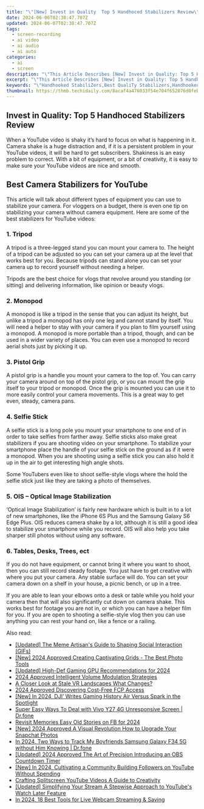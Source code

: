 ```yaml
---
title: "\"[New] Invest in Quality  Top 5 Handhoced Stabilizers Review\""
date: 2024-06-06T02:38:47.707Z
updated: 2024-06-07T02:38:47.707Z
tags: 
  - screen-recording
  - ai video
  - ai audio
  - ai auto
categories: 
  - ai
  - screen
description: "\"This Article Describes [New] Invest in Quality: Top 5 Handhoced Stabilizers Review\""
excerpt: "\"This Article Describes [New] Invest in Quality: Top 5 Handhoced Stabilizers Review\""
keywords: "\"Handhooked StabiliZers,Best QualiTy Stabilizers,Handhooked Stabilizer Guide,Top 5 StabiliZer Reviews,High-Quality Stabilizers,StabiliZers QUALITY Tips,Leading StabiliZers Review\""
thumbnail: https://thmb.techidaily.com/8acaf4a476033f54e704f652076d0feb19e147f8c9f9e89ae440088035de6366.jpg
---
```


## Invest in Quality: Top 5 Handhoced Stabilizers Review

When a YouTube video is shaky it’s hard to focus on what is happening in it. Camera shake is a huge distraction and, if it is a persistent problem in your YouTube videos, it will be hard to get subscribers. Shakiness is an easy problem to correct. With a bit of equipment, or a bit of creativity, it is easy to make sure your YouTube videos are nice and smooth.

## Best Camera Stabilizers for YouTube

This article will talk about different types of equipment you can use to stabilize your camera. For vloggers on a budget, there is even one tip on stabilizing your camera without camera equipment. Here are some of the best stabilizers for YouTube videos:

### 1\. Tripod

A tripod is a three-legged stand you can mount your camera to. The height of a tripod can be adjusted so you can set your camera up at the level that works best for you. Because tripods can stand alone you can set your camera up to record yourself without needing a helper.

Tripods are the best choice for vlogs that revolve around you standing (or sitting) and delivering information, like opinion or beauty vlogs.

### 2\. Monopod

A monopod is like a tripod in the sense that you can adjust its height, but unlike a tripod a monopod has only one leg and cannot stand by itself. You will need a helper to stay with your camera if you plan to film yourself using a monopod. A monopod is more portable than a tripod, though, and can be used in a wider variety of places. You can even use a monopod to record aerial shots just by picking it up.

### 3\. Pistol Grip

A pistol grip is a handle you mount your camera to the top of. You can carry your camera around on top of the pistol grip, or you can mount the grip itself to your tripod or monopod. Once the grip is mounted you can use it to more easily control your camera movements. This is a great way to get even, steady, camera pans.

### 4\. Selfie Stick

A selfie stick is a long pole you mount your smartphone to one end of in order to take selfies from farther away. Selfie sticks also make great stabilizers if you are shooting video on your smartphone. To stabilize your smartphone place the handle of your selfie stick on the ground as if it were a monopod. When you are shooting using a selfie stick you can also hold it up in the air to get interesting high angle shots.

Some YouTubers even like to shoot selfie-style vlogs where the hold the selfie stick just like they are taking a photo of themselves.

### 5\. OIS – Optical Image Stabilization

‘Optical Image Stabilization’ is fairly new hardware which is built in to a lot of new smartphones, like the iPhone 6S Plus and the Samsung Galaxy S6 Edge Plus. OIS reduces camera shake by a lot, although it is still a good idea to stabilize your smartphone while you record. OIS will also help you take sharper still photos without using any software.

### 6\. Tables, Desks, Trees, ect

If you do not have equipment, or cannot bring it where you want to shoot, then you can still record steady footage. You just have to get creative with where you put your camera. Any stable surface will do. You can set your camera down on a shelf in your house, a picnic bench, or up in a tree.

If you are able to lean your elbows onto a desk or table while you hold your camera then that will also significantly cut down on camera shake. This works best for footage you are not in, or which you can have a helper film for you. If you are open to shooting a selfie-style vlog then you can use anything you can rest your hand on, like a fence or a railing.

<ins class="adsbygoogle"
     style="display:block"
     data-ad-format="autorelaxed"
     data-ad-client="ca-pub-7571918770474297"
     data-ad-slot="1223367746"></ins>

<ins class="adsbygoogle"
     style="display:block"
     data-ad-format="autorelaxed"
     data-ad-client="ca-pub-7571918770474297"
     data-ad-slot="1223367746"></ins>



<ins class="adsbygoogle"
     style="display:block"
     data-ad-client="ca-pub-7571918770474297"
     data-ad-slot="8358498916"
     data-ad-format="auto"
     data-full-width-responsive="true"></ins>


<span class="atpl-alsoreadstyle">Also read:</span>
<div><ul>
<li><a href="https://vp-tips.techidaily.com/updated-the-meme-artisans-guide-to-shaping-social-interaction-gifs/"><u>[Updated] The Meme Artisan's Guide to Shaping Social Interaction (GIFs)</u></a></li>
<li><a href="https://vp-tips.techidaily.com/new-2024-approved-creating-captivating-grids-the-best-photo-tools/"><u>[New] 2024 Approved  Creating Captivating Grids - The Best Photo Tools</u></a></li>
<li><a href="https://vp-tips.techidaily.com/updated-high-def-gaming-gpu-recommendations-for-2024/"><u>[Updated] High-Def Gaming GPU Recommendations for 2024</u></a></li>
<li><a href="https://vp-tips.techidaily.com/2024-approved-intelligent-volume-modulation-strategies/"><u>2024 Approved  Intelligent Volume Modulation Strategies</u></a></li>
<li><a href="https://vp-tips.techidaily.com/a-closer-look-at-stale-vr-landscapes-what-changes/"><u>A Closer Look at Stale VR Landscapes  What Changes?</u></a></li>
<li><a href="https://vp-tips.techidaily.com/2024-approved-discovering-cost-free-fcp-access/"><u>2024 Approved  Discovering Cost-Free FCP Access</u></a></li>
<li><a href="https://vp-tips.techidaily.com/new-in-2024-dji-writes-gaming-history-air-versus-spark-in-the-spotlight/"><u>[New] In 2024, DJI’ Writes Gaming History  Air Versus Spark in the Spotlight</u></a></li>
<li><a href="https://howto.techidaily.com/super-easy-ways-to-deal-with-vivo-y27-4g-unresponsive-screen-drfone-by-drfone-fix-android-problems-fix-android-problems/"><u>Super Easy Ways To Deal with Vivo Y27 4G Unresponsive Screen | Dr.fone</u></a></li>
<li><a href="https://facebook-video-content.techidaily.com/revisit-memories-easy-old-stories-on-fb-for-2024/"><u>Revisit Memories  Easy Old Stories on FB for 2024</u></a></li>
<li><a href="https://snapchat-videos.techidaily.com/new-2024-approved-a-visual-revolution-how-to-upgrade-your-snapchat-photos/"><u>[New] 2024 Approved  A Visual Revolution  How to Upgrade Your Snapchat Photos</u></a></li>
<li><a href="https://android-location-track.techidaily.com/in-2024-two-ways-to-track-my-boyfriends-samsung-galaxy-f34-5g-without-him-knowing-drfone-by-drfone-virtual-android/"><u>In 2024, Two Ways to Track My Boyfriends Samsung Galaxy F34 5G without Him Knowing | Dr.fone</u></a></li>
<li><a href="https://screen-capture.techidaily.com/updated-2024-approved-the-art-of-precision-introducing-an-obs-countdown-timer/"><u>[Updated] 2024 Approved  The Art of Precision  Introducing an OBS Countdown Timer</u></a></li>
<li><a href="https://facebook-video-share.techidaily.com/new-in-2024-cultivating-a-community-building-followers-on-youtube-without-spending/"><u>[New] In 2024, Cultivating a Community  Building Followers on YouTube Without Spending</u></a></li>
<li><a href="https://youtube-video-recordings.techidaily.com/crafting-splitscreen-youtube-videos-a-guide-to-creativity/"><u>Crafting Splitscreen YouTube Videos  A Guide to Creativity</u></a></li>
<li><a href="https://facebook-video-footage.techidaily.com/updated-simplifying-your-stream-a-stepwise-approach-to-youtubes-watch-later-feature/"><u>[Updated] Simplifying Your Stream  A Stepwise Approach to YouTube's Watch Later Feature</u></a></li>
<li><a href="https://extra-resources.techidaily.com/in-2024-18-best-tools-for-live-webcam-streaming-and-saving/"><u>In 2024, 18 Best Tools for Live Webcam Streaming & Saving</u></a></li>
</ul></div>
